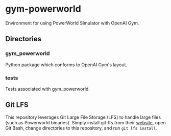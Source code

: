 # gym-powerworld
Environment for using PowerWorld Simulator with OpenAI Gym.

## Directories
### gym_powerworld
Python package which conforms to OpenAI Gym's layout.

### tests
Tests associated with gym_powerworld.

## Git LFS
This repository leverages Git Large File Storage (LFS) to handle large
files (such as Powerworld binaries). Simply install git-lfs from their
[website](https://git-lfs.github.com/), open Git Bash, change directories
to this repository, and run `git lfs install`.

